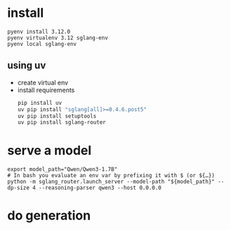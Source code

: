 # install

```shell=
pyenv install 3.12.0
pyenv virtualenv 3.12 sglang-env
pyenv local sglang-env

```

## using uv

- create virtual env
- install requirements
  ```bash
  pip install uv
  uv pip install "sglang[all]>=0.4.6.post5"
  uv pip install setuptools
  uv pip install sglang-router
  ```

# serve a model

```shell=
export model_path="Qwen/Qwen3-1.7B"
# In bash you evaluate an env var by prefixing it with $ (or ${…})
python -m sglang_router.launch_server --model-path "${model_path}" --dp-size 4 --reasoning-parser qwen3 --host 0.0.0.0
```

# do generation
